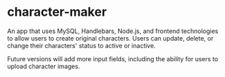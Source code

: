 # character-maker

An app that uses MySQL, Handlebars, Node.js, and frontend technologies to allow users to create original characters. Users can update, delete, or change their characters' status to active or inactive.

Future versions will add more input fields, including the ability for users to upload character images.
